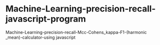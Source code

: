 # Machine-Learning-precision-recall-javascript-program
Machine-Learning-precision-recall-Mcc-Cohens_kappa-F1-(harmonic _mean)-calculator-using javascript
